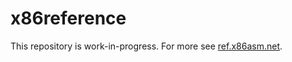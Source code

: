 # x86reference
This repository is work-in-progress. For more see [ref.x86asm.net](http://ref.x86asm.net).
